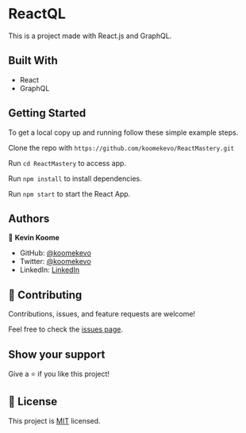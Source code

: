 # ReactQL

This is a project made with React.js and GraphQL.
## Built With

- React
- GraphQL
 
## Getting Started

To get a local copy up and running follow these simple example steps.

Clone the repo with `https://github.com/koomekevo/ReactMastery.git`

Run `cd ReactMastery` to access app.

Run `npm install` to install dependencies.

Run `npm start` to start the React App.
## Authors

👤 **Kevin Koome**

- GitHub: [@koomekevo](https://github.com/koomekevo)
- Twitter: [@koomekevo](https://twitter.com/koomekevo)
- LinkedIn: [LinkedIn](https://ke.linkedin.com/in/kevin-koome-aab84186)

## 🤝 Contributing

Contributions, issues, and feature requests are welcome!

Feel free to check the [issues page](../../issues/).

## Show your support

Give a ⭐️ if you like this project!

## 📝 License

This project is [MIT](./MIT.md) licensed.
